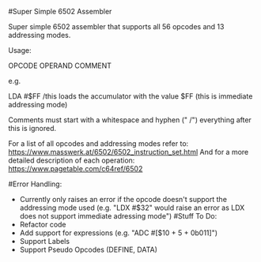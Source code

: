 #Super Simple 6502 Assembler

Super simple 6502 assembler that supports all 56 opcodes and 13 addressing modes.

Usage:

  OPCODE OPERAND COMMENT
  
e.g.

  LDA #$FF /this loads the accumulator with the value $FF (this is immediate addressing mode)

Comments must start with a whitespace and hyphen (" /") everything after this is ignored.

For a list of all opcodes and addressing modes refer to: https://www.masswerk.at/6502/6502_instruction_set.html
And for a more detailed description of each operation: https://www.pagetable.com/c64ref/6502

#Error Handling:
-  Currently only raises an error if the opcode doesn't support the addressing mode used (e.g. "LDX #$32" would raise an error as LDX does not support immediate adressing mode")
#Stuff To Do:
-  Refactor code
-  Add support for expressions (e.g. "ADC #[$10 + 5 + 0b011]")
-  Support Labels
-  Support Pseudo Opcodes (DEFINE, DATA)
